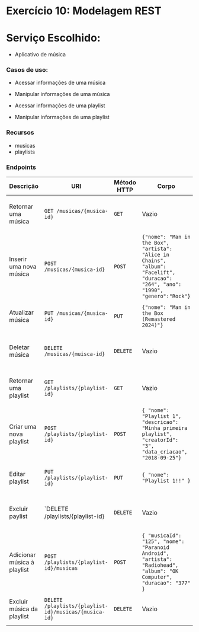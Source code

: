 # Exercício 10: Modelagem REST

# Serviço Escolhido:

* Aplicativo de música

### Casos de uso:

- Acessar informações de uma música

- Manipular informações de uma música

- Acessar informações de uma playlist

- Manipular informações de uma playlist


### Recursos

- musicas
- playlists

### Endpoints

| Descrição | URI | Método HTTP | Corpo | Resposta Esperada | Erros esperados |
| --- | --- | --- | --- | --- | --- |
| Retornar uma música | `GET /musicas/{musica-id}` | `GET` | Vazio | `200 OK` | `404 Not Found` - música não foi encontrada. | 
| Inserir uma nova música | `POST /musicas/{musica-id}` | `POST` | `{"nome": "Man in the Box", "artista": "Alice in Chains", "album": "Facelift", "duracao": "264", "ano": "1990", "genero":"Rock"}` | `201 Created` | `404 Not Found - música não foi encontrada.` |
| Atualizar música | `PUT /musicas/{musica-id}` | `PUT` | `{"nome": "Man in the Box (Remastered 2024)"}` | `200 OK` | `404 Not Found - música não foi encontrada.`
| Deletar música | `DELETE /musicas/{muisca-id}` | `DELETE` | Vazio | `200 OK` | `404 Not Found` - música não foi encontrada. |
| Retornar uma playlist | `GET /playlists/{playlist-id}` | `GET` | Vazio | `200 OK` | `404 Not Found` playlist não foi encontrada. |
| Criar uma nova playlist | `POST /playlists/{playlist-id}` | `POST` | `{ "nome": "Playlist 1", "descricao": "Minha primeira playlist", "creatorId": "3", "data_criacao", "2018-09-25"}`
| Editar playlist | `PUT /playlists/{playlist-id}` | `PUT` | `{ "nome": "Playlist 1!!" }` | `200 OK` | `404 Not Found - playlist não encontrada.` |
| Excluir paylist | `DELETE /playlists/{playlist-id} | `DELETE` | Vazio | `200 OK` | `404 Not Found` - playlist não foi encontrada. |
| Adicionar música à playlist | `POST /playlists/{playlist-id}/musicas` | `POST` | `{ "musicaId": "125", "nome": "Paranoid Android", "artista": "Radiohead", "album": "OK Computer", "duracao": "377" }` | `201 Created` | `404 Not Found - playlist não encontrada` |
| Excluir música da playlist | `DELETE /playlists/{playlist-id}/musicas/{musica-id}` | `DELETE` | Vazio | `200 OK` | `404 Not Found - playlist ou música não encontrada` |
